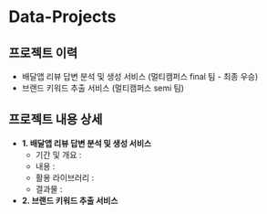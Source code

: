 # Data-Projects

## 프로젝트 이력 
- 배달앱 리뷰 답변 분석 및 생성 서비스 (멀티캠퍼스 final 팀 - 최종 우승)
- 브랜드 키워드 추출 서비스 (멀티캠퍼스 semi 팀)

## 프로젝트 내용 상세 

- **1. 배달앱 리뷰 답변 분석 및 생성 서비스**
  - 기간 및 개요 : 
  - 내용 : 
  - 활용 라이브러리 :
  - 결과물 : 
- **2. 브랜드 키워드 추출 서비스** 
